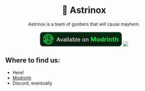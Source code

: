 <h1 align="center">🌙 Astrinox<br></h1>
<p align="center">Astrinox is a team of goobers that <i>will</i> cause mayhem.<br><br>
<a href="https://modrinth.com/organization/astrinox"><img src="https://github.com/intergrav/devins-badges/blob/v3/assets/compact/available/modrinth_46h.png?raw=true"/></a>
<img src="https://github.com/intergrav/devins-badges/blob/v3/assets/compact/unsupported/forge_46h.png?raw=true"/>
</p>

## Where to find us:
- Here!
- [Modrinth](https://modrinth.com/organization/astrinox)
- Discord, eventually

